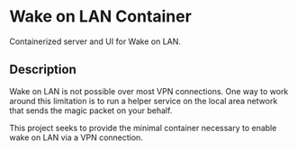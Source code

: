 # Wake on LAN Container

Containerized server and UI for Wake on LAN.

## Description
Wake on LAN is not possible over most VPN connections. One way to work around this limitation is to run a helper service on the local area network that sends the magic packet on your behalf.

This project seeks to provide the minimal container necessary to enable wake on LAN via a VPN connection.
